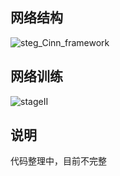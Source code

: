 

## 网络结构
![steg_Cinn_framework](https://papers-1300025586.cos.ap-nanjing.myqcloud.com/Cinn/steg_Cinn_framework.png)


## 网络训练
![stageII](https://papers-1300025586.cos.ap-nanjing.myqcloud.com/Cinn/stageII.png)

## 说明
代码整理中，目前不完整
